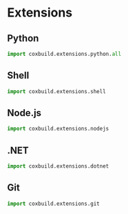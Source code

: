 # Extensions

## Python

```python
import coxbuild.extensions.python.all
```

## Shell

```python
import coxbuild.extensions.shell
```

## Node.js

```python
import coxbuild.extensions.nodejs
```

## .NET

```python
import coxbuild.extensions.dotnet
```

## Git

```python
import coxbuild.extensions.git
```